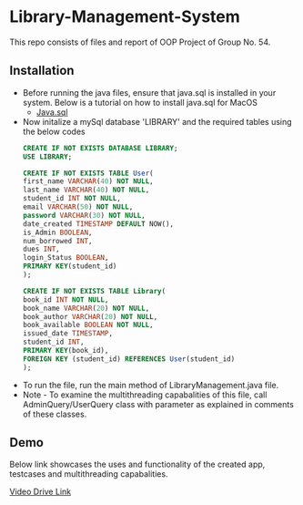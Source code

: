 
# Library-Management-System

This repo consists of files and report of OOP Project of Group No. 54.

## Installation
* Before running the java files, ensure that java.sql is installed in your system. Below is a tutorial on how to install java.sql for MacOS
    * [Java.sql](https://www.youtube.com/watch?v=AHFBPxWebFQ&ab_channel=CodeWithArjun)
* Now initalize a mySql database 'LIBRARY' and the required tables using the below codes
    ```sql
    CREATE IF NOT EXISTS DATABASE LIBRARY;
    USE LIBRARY;

    CREATE IF NOT EXISTS TABLE User(
    first_name VARCHAR(40) NOT NULL,
    last_name VARCHAR(40) NOT NULL,
    student_id INT NOT NULL,
    email VARCHAR(50) NOT NULL,
    password VARCHAR(30) NOT NULL,
    date_created TIMESTAMP DEFAULT NOW(),
    is_Admin BOOLEAN,
    num_borrowed INT,
    dues INT,
    login_Status BOOLEAN,
    PRIMARY KEY(student_id)
    );

    CREATE IF NOT EXISTS TABLE Library(
    book_id INT NOT NULL,
    book_name VARCHAR(20) NOT NULL, 
    book_author VARCHAR(20) NOT NULL, 
    book_available BOOLEAN NOT NULL, 
    issued_date TIMESTAMP, 
    student_id INT,
    PRIMARY KEY(book_id),
    FOREIGN KEY (student_id) REFERENCES User(student_id)
    );
    ```
* To run the file, run the main method of LibraryManagement.java file. 
* Note - To examine the multithreading capabalities of this file, call AdminQuery/UserQuery class with parameter as explained in comments of these classes.
## Demo
Below link showcases the uses and functionality of the created app, testcases and multithreading capabalities.

[Video Drive Link](https://drive.google.com/drive/folders/1Hyknn1G2pYgW1Mmq1-5jCWI4wYNS2ZrY?usp=sharing)
